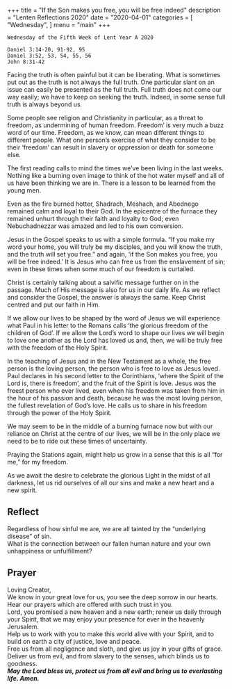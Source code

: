 +++
title = "If the Son makes you free, you will be free indeed"
description = "Lenten Reflections 2020"
date = "2020-04-01"
categories = [
    "Wednesday",
]
menu = "main"
+++

```
Wednesday of the Fifth Week of Lent Year A 2020

Daniel 3:14-20, 91-92, 95
Daniel 3:52, 53, 54, 55, 56
John 8:31-42

```


Facing the truth is often painful but it can be liberating. What is sometimes put out as the truth is not always the full truth. One particular slant on an issue can easily be presented as the full truth. Full truth does not come our way easily; we have to keep on seeking the truth. Indeed, in some sense full truth is always beyond us.

Some people see religion and Christianity in particular, as a threat to freedom, as undermining of human freedom. Freedom’ is very much a buzz word of our time. Freedom, as we know, can mean different things to different people. What one person’s exercise of what they consider to be their ‘freedom’ can result in slavery or oppression or death for someone else.

The first reading calls to mind the times we’ve been living in the last weeks. Nothing like a burning oven image to think of the hot water myself and all of us have been thinking we are in. There is a lesson to be learned from the young men. 

Even as the fire burned hotter, Shadrach, Meshach, and Abednego remained calm and loyal to their God. In the epicentre of the furnace they remained unhurt through their faith and loyalty to God; even Nebuchadnezzar was amazed and led to his own conversion.

Jesus in the Gospel speaks to us with a simple formula. “If you make my word your home, you will truly be my disciples, and you will know the truth, and the truth will set you free.” and again, ‘if the Son makes you free, you will be free indeed.’ It is Jesus who can free us from the enslavement of sin; even in these times when some much of our freedom is curtailed.

Christ is certainly talking about a salvific message further on in the passage. Much of His message is also for us in our daily life. As we reflect and consider the Gospel, the answer is always the same. Keep Christ centred and put our faith in Him.

If we allow our lives to be shaped by the word of Jesus we will experience what Paul in his letter to the Romans calls ‘the glorious freedom of the children of God’. If we allow the Lord’s word to shape our lives we will begin to love one another as the Lord has loved us and, then, we will be truly free with the freedom of the Holy Spirit. 

In the teaching of Jesus and in the New Testament as a whole, the free person is the loving person, the person who is free to love as Jesus loved. Paul declares in his second letter to the Corinthians, ‘where the Spirit of the Lord is, there is freedom’, and the fruit of the Spirit is love. Jesus was the freest person who ever lived, even when his freedom was taken from him in the hour of his passion and death, because he was the most loving person, the fullest revelation of God’s love. He calls us to share in his freedom through the power of the Holy Spirit.

We may seem to be in the middle of a burning furnace now but with our reliance on Christ at the centre of our lives, we will be in the only place we need to be to ride out these times of uncertainty.

Praying the Stations again, might help us grow in a sense that this is all “for me,” for my freedom.

As we await the desire to celebrate the glorious Light in the midst of all darkness, let us rid ourselves of all our sins and make a new heart and a new spirit.

## Reflect
Regardless of how sinful we are, we are all tainted by the “underlying disease” of sin.   
What is the connection between our fallen human nature and your own unhappiness or unfulfillment?

## Prayer

Loving Creator,  
We know in your great love for us, you see the deep sorrow in our hearts.  
Hear our prayers which are offered with such trust in you.  
Lord, you promised a new heaven and a new earth; renew us daily through your Spirit, that we may enjoy your presence for ever in the heavenly Jerusalem.  
Help us to work with you to make this world alive with your Spirit, and to build on earth a city of justice, love and peace.  
Free us from all negligence and sloth, and give us joy in your gifts of grace.  
Deliver us from evil, and from slavery to the senses, which blinds us to goodness.  
**_May the Lord bless us, protect us from all evil and bring us to everlasting life. Amen._**